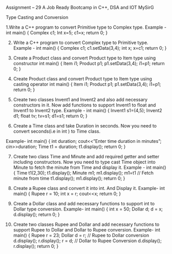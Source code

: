 Assignment – 29 A Job Ready Bootcamp in C++, DSA and IOT MySirG

Type Casting and Conversion

1.Write a C++ program to convert Primitive type to Complex type.
Example -
int main()
{
Complex c1;
Int x=5;
c1=x;
return 0;
}

2. Write a C++ program to convert Complex type to Primitive type.
Example -
int main()
{
Complex c1;
c1.setData(3,4);
int x;
x=c1;
return 0;
}

3. Create a Product class and convert Product type to Item type using constructor
int main()
{
Item i1;
Product p1;
p1.setData(3,4);
i1=p1;
return 0;
}

4. Create Product class and convert Product type to Item type using casting operator
int main()
{
Item i1;
Product p1;
p1.setData(3,4);
i1=p1;
return 0;
}

5. Create two classes Invent1 and Invent2 and also add necessary constructors in it. Now add
functions to support Invent1 to float and Invent1 to Invent2 type.
Example -
int main()
{
Invent1 s1=(4,5);
Invent2 d1;
float tv;
tv=s1;
d1=s1;
return 0;
}

6. Create a Time class and take Duration in seconds. Now you need to convert seconds(i.e in
int ) to Time class.

Example-
int main()
{
int duration;
cout<<”Enter time duration in minutes”;
cin>>duration;
Time t1 = duration;
t1.display();
return 0;
}

7. Create two class Time and Minute and add required getter and setter including constructors.
Now you need to type cast Time object into Minute to fetch the minute from Time and display it.
Example -
int main()
{
Time t1(2,30);
t1.display();
Minute m1;
m1.display();
m1=t1 // Fetch minute from time
t1.display();
m1.display();
return 0;
}

8. Create a Rupee class and convert it into int. And Display it.
Example-
int main()
{
Rupee r = 10;
int x = r;
cout<<x;
return 0;
}

9. Create a Dollar class and add necessary functions to support int to Dollar type conversion.
Example-
int main()
{
int x = 50;
Dollar d;
d = x;
d.display();
return 0;
}

10. Create two classes Rupee and Dollar and add necessary functions to support Rupee to
Dollar and Dollar to Rupee conversion.
Example-
int main()
{
Rupee r = 23;
Dollar d = r; // Rupee to Dollar conversion
d.display();
r.display();
r = d; // Dollar to Rupee Conversion
d.display();
r.display();
return 0;
}
